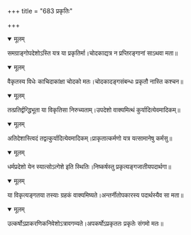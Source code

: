 +++
title = "683 प्रकृतिः"

+++


<details open><summary>मूलम्</summary>

समग्राङ्गोपदेशोऽस्ति यत्र या प्रकृतिर्मा।चोदकाद्यत्र न प्रप्तिरङ्गानां साऽथवा मता॥
</details>



<details open><summary>मूलम्</summary>

वैकृतस्य विधेः काचिदाकांक्षा चोदको मतः।चोदकादङ्गसंबन्धः प्रकृतौ नास्ति कश्चन॥
</details>



<details open><summary>मूलम्</summary>

तत्प्रतिर्द्वन्द्धिभूता या विकृतिसा निरुच्यताम्।उपदेशो वाक्यमित्थं कुर्यादित्येवमादिकम्॥
</details>



<details open><summary>मूलम्</summary>

अतिदेशास्त्विदं तद्वत्कुर्यादित्येवमादिकम्।प्राकृतात्कर्मणो यत्र यत्सामानेषु कर्मसु॥
</details>



<details open><summary>मूलम्</summary>

धर्मप्रदेशो येन स्यात्सोऽत्गेशे इति स्थितिः।निष्कर्षस्तु प्रकृत्यङ्गजातीयपदार्थगा॥
</details>



<details open><summary>मूलम्</summary>

या विकृत्यङ्गतया तस्याः ग्रहकं वाक्यमिष्यते।अन्तर्नीतोपकारस्य पदार्थस्यैव सा मता॥
</details>



<details open><summary>मूलम्</summary>

उत्कर्षोऽप्राकरणिकनिवेशोऽत्रावगम्यते।अपकर्षोऽप्रकृततः प्रकृतेः संगमो मतः॥
</details>

